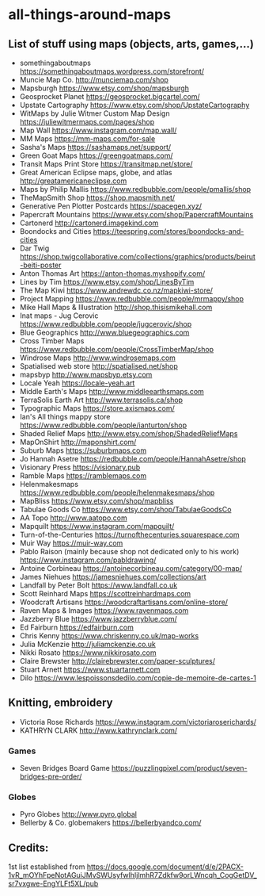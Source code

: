 # all-things-around-maps

## List of stuff using maps (objects, arts, games,...)

* somethingaboutmaps https://somethingaboutmaps.wordpress.com/storefront/
* Muncie Map Co. http://munciemap.com/shop
* Mapsburgh https://www.etsy.com/shop/mapsburgh
* Geosprocket Planet https://geosprocket.bigcartel.com/
* Upstate Cartography https://www.etsy.com/shop/UpstateCartography
* WitMaps by Julie Witmer Custom Map Design https://juliewitmermaps.com/pages/shop
* Map Wall https://www.instagram.com/map.wall/
* MM Maps https://mm-maps.com/for-sale
* Sasha's Maps https://sashamaps.net/support/
* Green Goat Maps https://greengoatmaps.com/
* Transit Maps Print Store https://transitmap.net/store/
* Great American Eclipse maps, globe, and atlas http://greatamericaneclipse.com
* Maps by Philip Mallis https://www.redbubble.com/people/pmallis/shop
* TheMapSmith Shop https://shop.mapsmith.net/
* Generative Pen Plotter Postcards https://spacegen.xyz/
* Papercraft Mountains https://www.etsy.com/shop/PapercraftMountains
* Cartonerd http://cartonerd.imagekind.com
* Boondocks and Cities https://teespring.com/stores/boondocks-and-cities
* Dar Twig https://shop.twigcollaborative.com/collections/graphics/products/beirut-beiti-poster
* Anton Thomas Art https://anton-thomas.myshopify.com/
* Lines by Tim https://www.etsy.com/shop/LinesByTim
* The Map Kiwi https://www.andrewdc.co.nz/mapkiwi-store/
* Project Mapping https://www.redbubble.com/people/mrmappy/shop
* Mike Hall Maps & Illustration http://shop.thisismikehall.com
* Inat maps - Jug Cerovic https://www.redbubble.com/people/jugcerovic/shop
* Blue Geographics http://www.bluegeographics.com
* Cross Timber Maps https://www.redbubble.com/people/CrossTimberMap/shop
* Windrose Maps http://www.windrosemaps.com
* Spatialised web store http://spatialised.net/shop
* mapsbyp http://www.mapsbyp.etsy.com
* Locale Yeah https://locale-yeah.art
* Middle Earth's Maps http://www.middleearthsmaps.com
* TerraSolis Earth Art http://www.terrasolis.ca/shop
* Typographic Maps https://store.axismaps.com/
* Ian's All things mappy store https://www.redbubble.com/people/ianturton/shop
* Shaded Relief Maps http://www.etsy.com/shop/ShadedReliefMaps
* MapOnShirt http://maponshirt.com/
* Suburb Maps https://suburbmaps.com
* Jo Hannah Asetre https://redbubble.com/people/HannahAsetre/shop
* Visionary Press https://visionary.pub
* Ramble Maps https://ramblemaps.com
* Helenmakesmaps https://www.redbubble.com/people/helenmakesmaps/shop
* MapBliss https://www.etsy.com/shop/mapbliss
* Tabulae Goods Co https://www.etsy.com/shop/TabulaeGoodsCo
* AA Topo http://www.aatopo.com
* Mapquilt https://www.instagram.com/mapquilt/
* Turn-of-the-Centuries https://turnofthecenturies.squarespace.com
* Muir Way https://muir-way.com
* Pablo Raison (mainly because shop not dedicated only to his work) https://www.instagram.com/pabldrawing/
* Antoine Corbineau https://antoinecorbineau.com/category/00-map/
* James Niehues https://jamesniehues.com/collections/art
* Landfall by Peter Bolt https://www.landfall.co.uk
* Scott Reinhard Maps https://scottreinhardmaps.com
* Woodcraft Artisans https://woodcraftartisans.com/online-store/
* Raven Maps & Images https://www.ravenmaps.com
* Jazzberry Blue https://www.jazzberryblue.com/
* Ed Fairburn https://edfairburn.com
* Chris Kenny https://www.chriskenny.co.uk/map-works
* Julia McKenzie http://juliamckenzie.co.uk
* Nikki Rosato https://www.nikkirosato.com
* Claire Brewster http://clairebrewster.com/paper-sculptures/
* Stuart Arnett https://www.stuartarnett.com
* Dilo https://www.lespoissonsdedilo.com/copie-de-memoire-de-cartes-1


## Knitting, embroidery

* Victoria Rose Richards https://www.instagram.com/victoriaroserichards/
* KATHRYN CLARK http://www.kathrynclark.com/

### Games

* Seven Bridges Board Game https://puzzlingpixel.com/product/seven-bridges-pre-order/

### Globes

* Pyro Globes http://www.pyro.global
* Bellerby & Co. globemakers https://bellerbyandco.com/

## Credits:

1st list established from https://docs.google.com/document/d/e/2PACX-1vR_mOYhFpeNotAGuiJMvSWUsyfwlhIjlmhR7Zdkfw9orLWncqh_CogGetDV_sr7vxgwe-EngYLFt5XL/pub

